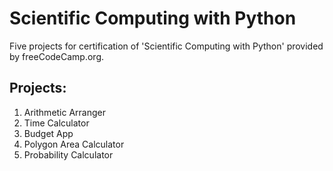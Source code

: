 # Scientific Computing with Python
Five projects for certification of 'Scientific Computing with Python' provided by freeCodeCamp.org.

## Projects:
1. Arithmetic Arranger
2. Time Calculator
3. Budget App
4. Polygon Area Calculator
5. Probability Calculator
